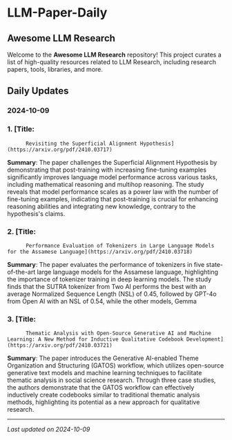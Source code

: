 # LLM-Paper-Daily

## Awesome LLM Research

Welcome to the **Awesome LLM Research** repository! This project curates a list of high-quality resources related to LLM Research, including research papers, tools, libraries, and more.

## Daily Updates

### 2024-10-09

### 1. [Title:
          Revisiting the Superficial Alignment Hypothesis](https://arxiv.org/pdf/2410.03717)
**Summary**: The paper challenges the Superficial Alignment Hypothesis by demonstrating that post-training with increasing fine-tuning examples significantly improves language model performance across various tasks, including mathematical reasoning and multihop reasoning. The study reveals that model performance scales as a power law with the number of fine-tuning examples, indicating that post-training is crucial for enhancing reasoning abilities and integrating new knowledge, contrary to the hypothesis's claims.

### 2. [Title:
          Performance Evaluation of Tokenizers in Large Language Models for the Assamese Language](https://arxiv.org/pdf/2410.03718)
**Summary**: The paper evaluates the performance of tokenizers in five state-of-the-art large language models for the Assamese language, highlighting the importance of tokenizer training in deep learning models. The study finds that the SUTRA tokenizer from Two AI performs the best with an average Normalized Sequence Length (NSL) of 0.45, followed by GPT-4o from Open AI with an NSL of 0.54, while the other models, Gemma

### 3. [Title:
          Thematic Analysis with Open-Source Generative AI and Machine Learning: A New Method for Inductive Qualitative Codebook Development](https://arxiv.org/pdf/2410.03721)
**Summary**: The paper introduces the Generative AI-enabled Theme Organization and Structuring (GATOS) workflow, which utilizes open-source generative text models and machine learning techniques to facilitate thematic analysis in social science research. Through three case studies, the authors demonstrate that the GATOS workflow can effectively inductively create codebooks similar to traditional thematic analysis methods, highlighting its potential as a new approach for qualitative research.



---

*Last updated on 2024-10-09*